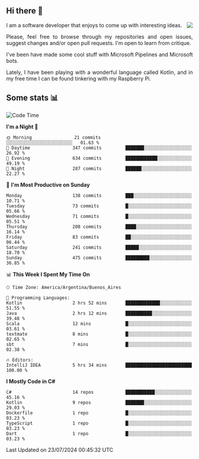 ## Hi there :slightly_smiling_face:

<img src="https://github-readme-stats.vercel.app/api?username=victorgrycuk&show_icons=true&count_private=true&title_color=F7941E&icon_color=F7941E" align="right">

<p align="justify">
I am a software developer that enjoys to come up with interesting ideas.
<p/>

<p align= "justify">
Please, feel free to browse through my repositories and open issues, suggest changes and/or open pull requests. I'm open to learn from critique.
<p/>


<p align= "justify">
I've been have made some cool stuff with Microsoft Pipelines and Microsoft bots.
<p/>

<p align= "justify">
Lately, I have been playing with a wonderful language called Kotlin, and in my free time I can be found tinkering with my Raspberry Pi.
<p/>

## Some stats :bar_chart:
<!--START_SECTION:waka-->
![Code Time](http://img.shields.io/badge/Code%20Time-2%2C041%20hrs%2013%20mins-blue)

**I'm a Night 🦉** 

```text
🌞 Morning                21 commits          ░░░░░░░░░░░░░░░░░░░░░░░░░   01.63 % 
🌆 Daytime                347 commits         ███████░░░░░░░░░░░░░░░░░░   26.92 % 
🌃 Evening                634 commits         ████████████░░░░░░░░░░░░░   49.19 % 
🌙 Night                  287 commits         ██████░░░░░░░░░░░░░░░░░░░   22.27 % 
```
📅 **I'm Most Productive on Sunday** 

```text
Monday                   138 commits         ███░░░░░░░░░░░░░░░░░░░░░░   10.71 % 
Tuesday                  73 commits          █░░░░░░░░░░░░░░░░░░░░░░░░   05.66 % 
Wednesday                71 commits          █░░░░░░░░░░░░░░░░░░░░░░░░   05.51 % 
Thursday                 208 commits         ████░░░░░░░░░░░░░░░░░░░░░   16.14 % 
Friday                   83 commits          ██░░░░░░░░░░░░░░░░░░░░░░░   06.44 % 
Saturday                 241 commits         █████░░░░░░░░░░░░░░░░░░░░   18.70 % 
Sunday                   475 commits         █████████░░░░░░░░░░░░░░░░   36.85 % 
```


📊 **This Week I Spent My Time On** 

```text
🕑︎ Time Zone: America/Argentina/Buenos_Aires

💬 Programming Languages: 
Kotlin                   2 hrs 52 mins       █████████████░░░░░░░░░░░░   51.55 % 
Java                     2 hrs 12 mins       ██████████░░░░░░░░░░░░░░░   39.48 % 
Scala                    12 mins             █░░░░░░░░░░░░░░░░░░░░░░░░   03.61 % 
textmate                 8 mins              █░░░░░░░░░░░░░░░░░░░░░░░░   02.65 % 
sbt                      7 mins              █░░░░░░░░░░░░░░░░░░░░░░░░   02.38 % 

🔥 Editors: 
IntelliJ IDEA            5 hrs 34 mins       █████████████████████████   100.00 % 
```

**I Mostly Code in C#** 

```text
C#                       14 repos            ███████████░░░░░░░░░░░░░░   45.16 % 
Kotlin                   9 repos             ███████░░░░░░░░░░░░░░░░░░   29.03 % 
Dockerfile               1 repo              █░░░░░░░░░░░░░░░░░░░░░░░░   03.23 % 
TypeScript               1 repo              █░░░░░░░░░░░░░░░░░░░░░░░░   03.23 % 
Dart                     1 repo              █░░░░░░░░░░░░░░░░░░░░░░░░   03.23 % 
```




 Last Updated on 23/07/2024 00:45:32 UTC
<!--END_SECTION:waka-->
